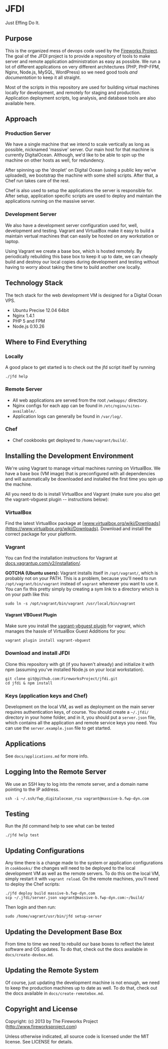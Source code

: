 JFDI
====
Just Effing Do It.

Purpose
-------
This is the organized mess of devops code used by the [Fireworks
Project](http://www.fireworksproject.com).  The goal of the JFDI project is to
provide a repository of tools to make server and remote application
administration as easy as possible. We run a lot of different applications on
very different architectures (PHP, PHP-FPM, Nginx, Node.js, MySQL, WordPress)
so we need good tools *and documentation* to keep it all straight.

Most of the scripts in this repository are used for building virtual machines
locally for development, and remotely for staging and production. Application
deployment scripts, log analysis, and database tools are also available here.

Approach
--------
### Production Server
We have a single machine that we intend to scale vertically as long as
possible, nicknamed 'massive' server. Our main host for that machine is
currently DigitalOcean. Although, we'd like to be able to spin up the machine
on other hosts as well, for redundency.

After spinning up the 'droplet' on Digital Ocean (using a public key we've
uploaded), we bootstrap the machine with some shell scripts. After that, a Chef
run takes care of the rest.

Chef is also used to setup the applications the server is responsible for.
After setup, application specific scripts are used to deploy and maintain the
applications running on the massive server.

### Development Server
We also have a development server configuration used for, well, development and
testing.  Vagrant and VirtualBox make it easy to build a maintain vertual
machines that can easily be hosted on any workstation or laptop.

Using Vagrant we create a base box, which is hosted remotely. By periodically
rebuilding this base box to keep it up to date, we can cheaply build and
destroy our local copies during development and testing without having to worry
about taking the time to build another one locally.


Technology Stack
----------------
The tech stack for the web development VM is designed for a Digital Ocean VPS.

* Ubuntu Precise 12.04 64bit
* Nginx 1.4.1
* PHP 5 and FPM
* Node.js 0.10.26


Where to Find Everything
------------------------
### Locally
A good place to get started is to check out the jfd script itself by running

	./jfd help

### Remote Server
* All web applications are served from the root `/webapps/` directory.
* Nginx configs for each app can be found in `/etc/nginx/sites-available/`.
* Application logs can generally be found in `/var/log/`.

### Chef
* Chef cookbooks get deployed to `/home/vagrant/build/`.


Installing the Development Environment
--------------------------------------
We're using Vagrant to manage virtual machines running on VirtualBox. We have a
base box (VM image) that is preconfigured with all dependencies and will
automatically be downloaded and installed the first time you spin up the
machine.

All you need to do is install VirtualBox and Vagrant (make sure you also get
the vagrant-vbguest plugin -- instructions below):

### VirtualBox
Find the latest VirtualBox package at
[www.virtualbox.org/wiki/Downloads](https://www.virtualbox.org/wiki/Downloads).
Download and install the correct package for your platform.

### Vagrant
You can find the installation instructions for Vagrant at
[docs.vagrantup.com/v2/installation/](http://docs.vagrantup.com/v2/installation/index.html).

__GOTCHA (Ubuntu users):__ Vagrant installs itself in `/opt/vagrant/`, which is probably
not on your PATH. This is a problem, because you'll need to run
`/opt/vagrant/bin/vagrant` instead of `vagrant` whenever you want to use it.
You can fix this pretty simply by creating a sym link to a directory which is
on your path like this:

	sudo ln -s /opt/vagrant/bin/vagrant /usr/local/bin/vagrant

#### Vagrant VBGuest Plugin
Make sure you install the [vagrant-vbguest
plugin](https://github.com/dotless-de/vagrant-vbguest) for vagrant, which
manages the hassle of VirtualBox Guest Additions for you:

	vagrant plugin install vagrant-vbguest

### Download and install JFDI
Clone this repository with git (if you haven't already) and initialize it with
npm (assuming you've installed Node.js on your local workstation).

	git clone git@github.com:FireworksProject/jfdi.git
	cd jfdi & npm install

### Keys (application keys and Chef)
Development on the local VM, as well as deployment on the main server requires
authentication keys, of course. You should create a `~/.jfdi/` directory in
your home folder, and in it, you should put a `server.json` file, which
contains all the application and remote service keys you need. You can use the
`server.example.json` file to get started.


Applications
------------
See `docs/applications.md` for more info.


Logging Into the Remote Server
------------------------------
We use an SSH key to log into the remote server, and a domain name pointing to
the IP address.

	ssh -i ~/.ssh/fwp_digitalocean_rsa vagrant@massive-b.fwp-dyn.com


Testing
-------
Run the jfd command help to see what can be tested

	./jfd help test


Updating Configurations
-----------------------
Any time there is a change made to the system or application configurations in
`cookbooks/` the changes will need to be deployed to the local development VM
as well as the remote servers. To do this on the local VM, simply restart it
with `vagrant reload`. On the remote machines, you'll need to deploy the Chef
scripts:

	./jfd deploy build massive-b.fwp-dyn.com
	scp ~/.jfdi/server.json vagrant@massive-b.fwp-dyn.com:~/build/

Then login and then run:

	sudo /home/vagrant/usr/bin/jfd setup-server


Updating the Development Base Box
---------------------------------
From time to time we need to rebuild our base boxes to reflect the latest
software and OS updates. To do that, check out the docs available in
`docs/create-devbox.md`.


Updating the Remote System
--------------------------
Of course, just updating the development machine is not enough, we need to keep
the production machines up to date as well. To do that, check out the docs available in
`docs/create-remotebox.md`.


Copyright and License
---------------------
Copyright: (c) 2013 by The Fireworks Project (http://www.fireworksproject.com)

Unless otherwise indicated, all source code is licensed under the MIT license. See LICENSE for details.
